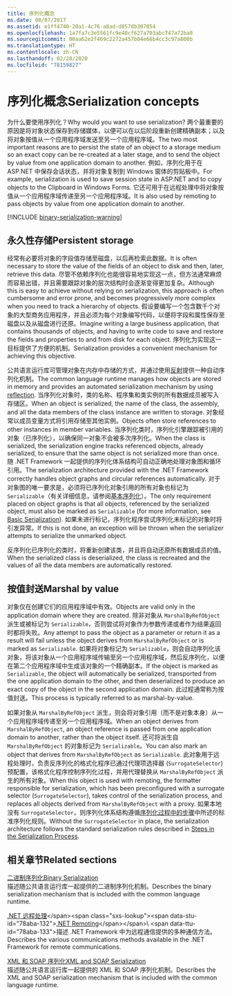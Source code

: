 ```yaml
---
title: 序列化概念
ms.date: 08/07/2017
ms.assetid: e1ff4740-20a1-4c76-a8ad-d857db307054
ms.openlocfilehash: 1a7fa7c3e5561fc9e48cf627a703abc747a72ba0
ms.sourcegitcommit: 00aa62e2f469c2272a457b04e66b4cc3c97a800b
ms.translationtype: HT
ms.contentlocale: zh-CN
ms.lasthandoff: 02/28/2020
ms.locfileid: "78159827"
---
```

# <a name="serialization-concepts"></a><span data-ttu-id="78aba-102">序列化概念</span><span class="sxs-lookup"><span data-stu-id="78aba-102">Serialization concepts</span></span>
<span data-ttu-id="78aba-103">为什么要使用序列化？</span><span class="sxs-lookup"><span data-stu-id="78aba-103">Why would you want to use serialization?</span></span> <span data-ttu-id="78aba-104">两个最重要的原因是将对象状态保存到存储媒体，以便可以在以后阶段重新创建精确副本；以及将对象按值从一个应用程序域发送至另一个应用程序域。</span><span class="sxs-lookup"><span data-stu-id="78aba-104">The two most important reasons are to persist the state of an object to a storage medium so an exact copy can be re-created at a later stage, and to send the object by value from one application domain to another.</span></span> <span data-ttu-id="78aba-105">例如，序列化用于在 ASP.NET 中保存会话状态，并将对象复制到 Windows 窗体的剪贴板中。</span><span class="sxs-lookup"><span data-stu-id="78aba-105">For example, serialization is used to save session state in ASP.NET and to copy objects to the Clipboard in Windows Forms.</span></span> <span data-ttu-id="78aba-106">它还可用于在远程处理中将对象按值从一个应用程序域传递至另一个应用程序域。</span><span class="sxs-lookup"><span data-stu-id="78aba-106">It is also used by remoting to pass objects by value from one application domain to another.</span></span>

[!INCLUDE [binary-serialization-warning](../../../includes/binary-serialization-warning.md)]

## <a name="persistent-storage"></a><span data-ttu-id="78aba-107">永久性存储</span><span class="sxs-lookup"><span data-stu-id="78aba-107">Persistent storage</span></span>
<span data-ttu-id="78aba-108">经常有必要将对象的字段值存储至磁盘，以后再检索此数据。</span><span class="sxs-lookup"><span data-stu-id="78aba-108">It is often necessary to store the value of the fields of an object to disk and then, later, retrieve this data.</span></span> <span data-ttu-id="78aba-109">尽管不依赖序列化也能很容易地实现这一点，但方法通常麻烦而容易出错，并且需要跟踪对象的层次结构时会逐渐变得更加复杂。</span><span class="sxs-lookup"><span data-stu-id="78aba-109">Although this is easy to achieve without relying on serialization, this approach is often cumbersome and error prone, and becomes progressively more complex when you need to track a hierarchy of objects.</span></span> <span data-ttu-id="78aba-110">假设要编写一个包含数千个对象的大型商务应用程序，并且必须为每个对象编写代码，以便将字段和属性保存至磁盘以及从磁盘进行还原。</span><span class="sxs-lookup"><span data-stu-id="78aba-110">Imagine writing a large business application, that contains thousands of objects, and having to write code to save and restore the fields and properties to and from disk for each object.</span></span> <span data-ttu-id="78aba-111">序列化为实现这一目标提供了方便的机制。</span><span class="sxs-lookup"><span data-stu-id="78aba-111">Serialization provides a convenient mechanism for achieving this objective.</span></span>

<span data-ttu-id="78aba-112">公共语言运行库可管理对象在内存中存储的方式，并通过使用[反射](../../../docs/framework/reflection-and-codedom/reflection.md)提供一种自动序列化机制。</span><span class="sxs-lookup"><span data-stu-id="78aba-112">The common language runtime manages how objects are stored in memory and provides an automated serialization mechanism by using [reflection](../../../docs/framework/reflection-and-codedom/reflection.md).</span></span> <span data-ttu-id="78aba-113">当序列化对象时，类的名称、程序集和类实例的所有数据成员被写入存储区。</span><span class="sxs-lookup"><span data-stu-id="78aba-113">When an object is serialized, the name of the class, the assembly, and all the data members of the class instance are written to storage.</span></span> <span data-ttu-id="78aba-114">对象经常以成员变量方式将引用存储至其他实例。</span><span class="sxs-lookup"><span data-stu-id="78aba-114">Objects often store references to other instances in member variables.</span></span> <span data-ttu-id="78aba-115">当序列化类时，序列化引擎跟踪被引用的对象（已序列化），以确保同一对象不会被多次序列化。</span><span class="sxs-lookup"><span data-stu-id="78aba-115">When the class is serialized, the serialization engine tracks referenced objects, already serialized, to ensure that the same object is not serialized more than once.</span></span> <span data-ttu-id="78aba-116">随 .NET Framework 一起提供的序列化体系结构可自动正确地处理对象图和循环引用。</span><span class="sxs-lookup"><span data-stu-id="78aba-116">The serialization architecture provided with the .NET Framework correctly handles object graphs and circular references automatically.</span></span> <span data-ttu-id="78aba-117">对于对象图的唯一要求是，必须将已序列化对象引用的所有对象也标记为 `Serializable`（有关详细信息，请参阅[基本序列化](basic-serialization.md)）。</span><span class="sxs-lookup"><span data-stu-id="78aba-117">The only requirement placed on object graphs is that all objects, referenced by the serialized object, must also be marked as `Serializable` (for more information, see [Basic Serialization](basic-serialization.md)).</span></span> <span data-ttu-id="78aba-118">如果未进行标记，序列化程序尝试序列化未标记的对象时将引发异常。</span><span class="sxs-lookup"><span data-stu-id="78aba-118">If this is not done, an exception will be thrown when the serializer attempts to serialize the unmarked object.</span></span>

<span data-ttu-id="78aba-119">反序列化已序列化的类时，将重新创建该类，并且将自动还原所有数据成员的值。</span><span class="sxs-lookup"><span data-stu-id="78aba-119">When the serialized class is deserialized, the class is recreated and the values of all the data members are automatically restored.</span></span>

## <a name="marshal-by-value"></a><span data-ttu-id="78aba-120">按值封送</span><span class="sxs-lookup"><span data-stu-id="78aba-120">Marshal by value</span></span>
<span data-ttu-id="78aba-121">对象仅在创建它们的应用程序域中有效。</span><span class="sxs-lookup"><span data-stu-id="78aba-121">Objects are valid only in the application domain where they are created.</span></span> <span data-ttu-id="78aba-122">除非对象从 `MarshalByRefObject` 派生或被标记为 `Serializable`，否则尝试将对象作为参数传递或者作为结果返回时都将失败。</span><span class="sxs-lookup"><span data-stu-id="78aba-122">Any attempt to pass the object as a parameter or return it as a result will fail unless the object derives from `MarshalByRefObject` or is marked as `Serializable`.</span></span> <span data-ttu-id="78aba-123">如果将对象标记为 `Serializable`，则会自动序列化该对象，将该对象从一个应用程序域传输至另一个应用程序域，然后反序列化，以便在第二个应用程序域中生成该对象的一个精确副本。</span><span class="sxs-lookup"><span data-stu-id="78aba-123">If the object is marked as `Serializable`, the object will automatically be serialized, transported from the one application domain to the other, and then deserialized to produce an exact copy of the object in the second application domain.</span></span> <span data-ttu-id="78aba-124">此过程通常称为按值封送。</span><span class="sxs-lookup"><span data-stu-id="78aba-124">This process is typically referred to as marshal-by-value.</span></span>

<span data-ttu-id="78aba-125">如果对象从 `MarshalByRefObject` 派生，则会将对象引用（而不是对象本身）从一个应用程序域传递至另一个应用程序域。</span><span class="sxs-lookup"><span data-stu-id="78aba-125">When an object derives from `MarshalByRefObject`, an object reference is passed from one application domain to another, rather than the object itself.</span></span> <span data-ttu-id="78aba-126">还可将派生自 `MarshalByRefObject` 的对象标记为 `Serializable`。</span><span class="sxs-lookup"><span data-stu-id="78aba-126">You can also mark an object that derives from `MarshalByRefObject` as `Serializable`.</span></span> <span data-ttu-id="78aba-127">此对象用于远程处理时，负责反序列化的格式化程序已通过代理项选择器 (`SurrogateSelector`) 预配置，该格式化程序控制序列化过程，并用代理替换从 `MarshalByRefObject` 派生的所有对象。</span><span class="sxs-lookup"><span data-stu-id="78aba-127">When this object is used with remoting, the formatter responsible for serialization, which has been preconfigured with a surrogate selector (`SurrogateSelector`), takes control of the serialization process, and replaces all objects derived from `MarshalByRefObject` with a proxy.</span></span> <span data-ttu-id="78aba-128">如果本地没有 `SurrogateSelector`，则序列化体系结构遵循[序列化过程中的步骤](steps-in-the-serialization-process.md)中所述的标准序列化规则。</span><span class="sxs-lookup"><span data-stu-id="78aba-128">Without the `SurrogateSelector` in place, the serialization architecture follows the standard serialization rules described in [Steps in the Serialization Process](steps-in-the-serialization-process.md).</span></span>  

## <a name="related-sections"></a><span data-ttu-id="78aba-129">相关章节</span><span class="sxs-lookup"><span data-stu-id="78aba-129">Related sections</span></span>  
 [<span data-ttu-id="78aba-130">二进制序列化</span><span class="sxs-lookup"><span data-stu-id="78aba-130">Binary Serialization</span></span>](../../../docs/standard/serialization/binary-serialization.md)  
 <span data-ttu-id="78aba-131">描述随公共语言运行库一起提供的二进制序列化机制。</span><span class="sxs-lookup"><span data-stu-id="78aba-131">Describes the binary serialization mechanism that is included with the common language runtime.</span></span>  
  
 <span data-ttu-id="78aba-132">[.NET 远程处理](https://docs.microsoft.com/previous-versions/dotnet/netframework-4.0/72x4h507(v=vs.100))</span><span class="sxs-lookup"><span data-stu-id="78aba-132">[.NET Remoting](https://docs.microsoft.com/previous-versions/dotnet/netframework-4.0/72x4h507(v=vs.100))</span></span>\
 <span data-ttu-id="78aba-133">描述 .NET Framework 中为远程通信提供的多种通信方法。</span><span class="sxs-lookup"><span data-stu-id="78aba-133">Describes the various communications methods available in the .NET Framework for remote communications.</span></span>  
  
 [<span data-ttu-id="78aba-134">XML 和 SOAP 序列化</span><span class="sxs-lookup"><span data-stu-id="78aba-134">XML and SOAP Serialization</span></span>](../../../docs/standard/serialization/xml-and-soap-serialization.md)  
 <span data-ttu-id="78aba-135">描述随公共语言运行库一起提供的 XML 和 SOAP 序列化机制。</span><span class="sxs-lookup"><span data-stu-id="78aba-135">Describes the XML and SOAP serialization mechanism that is included with the common language runtime.</span></span>
